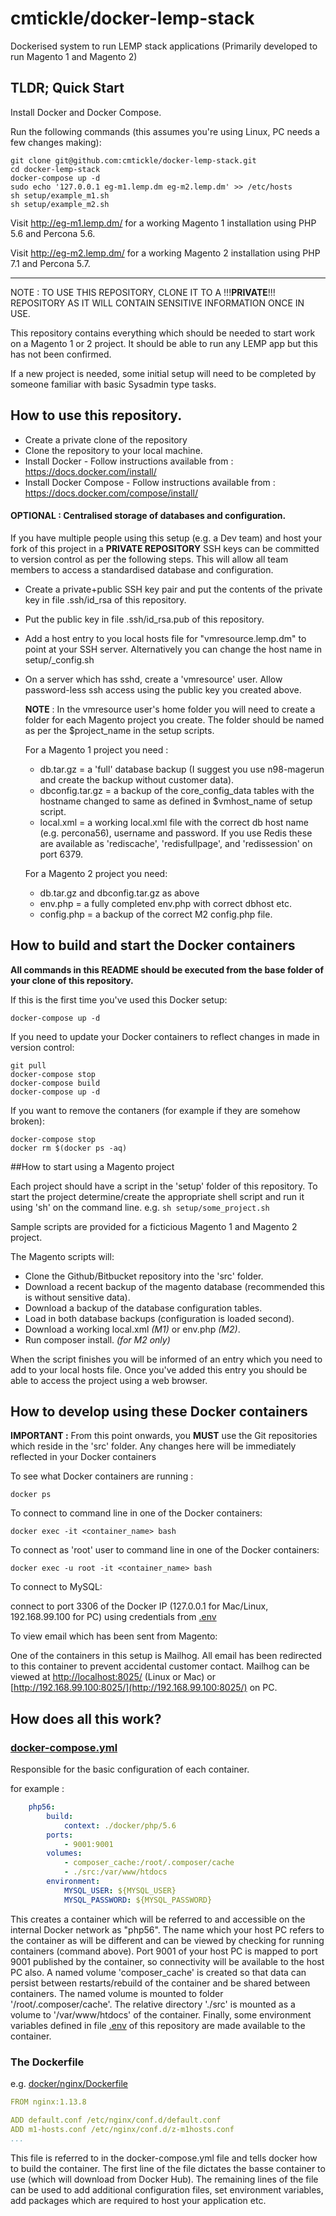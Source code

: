# cmtickle/docker-lemp-stack
Dockerised system to run LEMP stack applications (Primarily developed to run Magento 1 and Magento 2)

## TLDR; Quick Start
Install Docker and Docker Compose.

Run the following commands (this assumes you're using Linux, PC needs a few changes making):
```
git clone git@github.com:cmtickle/docker-lemp-stack.git
cd docker-lemp-stack
docker-compose up -d
sudo echo '127.0.0.1 eg-m1.lemp.dm eg-m2.lemp.dm' >> /etc/hosts
sh setup/example_m1.sh
sh setup/example_m2.sh
```

Visit http://eg-m1.lemp.dm/ for a working Magento 1 installation using PHP 5.6 and Percona 5.6.

Visit http://eg-m2.lemp.dm/ for a working Magento 2 installation using PHP 7.1 and Percona 5.7.

------

NOTE : TO USE THIS REPOSITORY, CLONE IT TO A !!!__PRIVATE__!!! REPOSITORY AS IT WILL CONTAIN SENSITIVE INFORMATION ONCE IN USE.

This repository contains everything which should be needed to start work on a Magento 1 or 2 project. It should be able to run any LEMP app but this has not been confirmed.

If a new project is needed, some initial setup will need to be completed by someone familiar with basic Sysadmin type tasks.

## How to use this repository.
* Create a private clone of the repository
* Clone the repository to your local machine.
* Install Docker -  Follow instructions available from : https://docs.docker.com/install/
* Install Docker Compose - Follow instructions available from : https://docs.docker.com/compose/install/

#### OPTIONAL : Centralised storage of databases and configuration.
If you have multiple people using this setup (e.g. a Dev team) and host your fork of this project in a __PRIVATE REPOSITORY__ SSH keys can be committed to version control as per the following steps.
This will allow all team members to access a standardised database and configuration.

* Create a private+public SSH key pair and put the contents of the private key in file .ssh/id_rsa of this repository.
* Put the public key in file .ssh/id_rsa.pub of this repository.
* Add a host entry to you local hosts file for "vmresource.lemp.dm" to point at your SSH server. 
Alternatively you can change the host name in setup/_config.sh


* On a server which has sshd, create a 'vmresource' user. Allow password-less ssh access using the public key you created above.

    __NOTE__ : In the vmresource user's home folder you will need to create a folder for each Magento project you create. 
    The folder should be named as per the $project_name in the setup scripts. 
    
    For a Magento 1 project you need :
    * db.tar.gz = a 'full' database backup (I suggest you use n98-magerun and create the backup without customer data).
    * dbconfig.tar.gz = a backup of the core_config_data tables with the hostname changed to same as defined in $vmhost_name of setup script.
    * local.xml = a working local.xml file with the correct db host name (e.g. percona56), username and password. If you use Redis these are available as 'rediscache', 'redisfullpage', and 'redissession' on port 6379. 
    
    For a Magento 2 project you need:
    * db.tar.gz and dbconfig.tar.gz as above
    * env.php = a fully completed env.php with correct dbhost etc.
    * config.php = a backup of the correct M2 config.php file.

## How to build and start the Docker containers

**All commands in this README should be executed from the base folder of your clone of this repository.**

If this is the first time you've used this Docker setup:

```
docker-compose up -d
```

If you need to update your Docker containers to reflect changes in made in version control:
```
git pull
docker-compose stop
docker-compose build
docker-compose up -d
```

If you want to remove the contaners (for example if they are somehow broken):
```
docker-compose stop
docker rm $(docker ps -aq)
```


##How to start using a Magento project

Each project should have a script in the 'setup' folder of this repository. To start the project determine/create the appropriate shell script and run it using 'sh' on the command line.
e.g. ```sh setup/some_project.sh```

Sample scripts are provided for a ficticious Magento 1 and Magento 2 project.

The Magento scripts will:
 * Clone the Github/Bitbucket repository into the 'src' folder.
 * Download a recent backup of the magento database (recommended this is without sensitive data).
 * Download a backup of the database configuration tables.
 * Load in both database backups (configuration is loaded second).
 * Download a working local.xml *(M1)* or env.php *(M2)*.
 * Run composer install. *(for M2 only)*
 
When the script finishes you will be informed of an entry which you need to add to your local hosts file. Once you've added this entry you should be able to access the project using a web browser.

## How to develop using these Docker containers

**IMPORTANT :**  From this point onwards, you **MUST** use the Git repositories which reside in the 'src' folder. Any changes here will be immediately reflected in your Docker containers

To see what Docker containers are running :

```
docker ps
```

To connect to command line in one of the Docker containers:
```
docker exec -it <container_name> bash
```

To connect as 'root' user to command line in one of the Docker containers:
```
docker exec -u root -it <container_name> bash
```

To connect to MySQL:
 
connect to port 3306 of the Docker IP (127.0.0.1 for Mac/Linux, 192.168.99.100 for PC) using credentials from [.env](.env)

To view email which has been sent from Magento:

One of the containers in this setup is Mailhog. All email has been redirected to this container to prevent accidental customer contact.
Mailhog can be viewed at [http://localhost:8025/](http://localhost:8025/) (Linux or Mac) or [http://192.168.99.100:8025/](http://192.168.99.100:8025/) on PC.

## How does all this work?

### [docker-compose.yml](docker-compose.yml)
Responsible for the basic configuration of each container.

for example :
```yaml
    php56:
        build:
            context: ./docker/php/5.6
        ports:
            - 9001:9001
        volumes:
            - composer_cache:/root/.composer/cache
            - ./src:/var/www/htdocs
        environment:
            MYSQL_USER: ${MYSQL_USER}
            MYSQL_PASSWORD: ${MYSQL_PASSWORD}
```
This creates a container which will be referred to and accessible on the internal Docker network as "php56". 
The name which your host PC refers to the container as will be different and can be viewed by checking for running containers (command above).
Port 9001 of your host PC is mapped to port 9001 published by the container, so connectivity will be available to the host PC also. 
A named volume 'composer_cache' is created so that data can persist between restarts/rebuild of the container and be shared between containers. 
The named volume is mounted to folder '/root/.composer/cache'.
The relative directory './src' is mounted as a volume to '/var/www/htdocs' of the container.
Finally, some environment variables defined in file [.env](.env) of this repository are made available to the container.

### The Dockerfile
e.g. [docker/nginx/Dockerfile](docker/nginx/Dockerfile)
```yaml
FROM nginx:1.13.8

ADD default.conf /etc/nginx/conf.d/default.conf
ADD m1-hosts.conf /etc/nginx/conf.d/z-m1hosts.conf
...

```
This file is referred to in the docker-compose.yml file and tells docker how to build the container. 
The first line of the file dictates the basse container to use (which will download from Docker Hub).
The remaining lines of the file can be used to add additional configuration files, set environment variables, add packages which are required to host your application etc.
